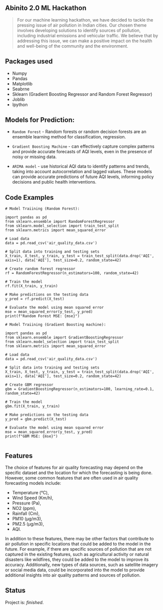 ## Abinito 2.0 ML Hackathon

> For our machine learning hackathon, we have decided to tackle the pressing issue of air pollution in Indian cities. Our chosen theme involves developing solutions to identify sources of pollution, including industrial emissions and vehicular traffic. We believe that by addressing this issue, we can make a positive impact on the health and well-being of the community and the environment.

## Packages used

* Numpy
* Pandas
* Matplotlib
* Seabrne
* Sklearn (Gradient Boosting Regressor and Random Forest Regressor)
* Joblib
* Ipython

## Models for Prediction:

* `Random Forest` - Random forests or random decision forests are an ensemble learning method for classification, regression.

* `Gradient Boosting Machine` -  can effectively capture complex patterns and provide accurate forecasts of AQI levels, even in the presence of noisy or missing data.

* `ARIMA model` - use historical AQI data to identify patterns and trends, taking into account autocorrelation and lagged values. These models can provide accurate predictions of future AQI levels, informing policy decisions and public health interventions.

## Code Examples

````
# Model Traiining (Random Forest):

import pandas as pd
from sklearn.ensemble import RandomForestRegressor
from sklearn.model_selection import train_test_split
from sklearn.metrics import mean_squared_error

# Load data
data = pd.read_csv('air_quality_data.csv')

# Split data into training and testing sets
X_train, X_test, y_train, y_test = train_test_split(data.drop('AQI', axis=1), data['AQI'], test_size=0.2, random_state=42)

# Create random forest regressor
rf = RandomForestRegressor(n_estimators=100, random_state=42)

# Train the model
rf.fit(X_train, y_train)

# Make predictions on the testing data
y_pred = rf.predict(X_test)

# Evaluate the model using mean squared error
mse = mean_squared_error(y_test, y_pred)
print(f"Random Forest MSE: {mse}")

````



````
# Model Traiining (Gradient Boosting machine):

import pandas as pd
from sklearn.ensemble import GradientBoostingRegressor
from sklearn.model_selection import train_test_split
from sklearn.metrics import mean_squared_error

# Load data
data = pd.read_csv('air_quality_data.csv')

# Split data into training and testing sets
X_train, X_test, y_train, y_test = train_test_split(data.drop('AQI', axis=1), data['AQI'], test_size=0.2, random_state=42)

# Create GBM regressor
gbm = GradientBoostingRegressor(n_estimators=100, learning_rate=0.1, random_state=42)

# Train the model
gbm.fit(X_train, y_train)

# Make predictions on the testing data
y_pred = gbm.predict(X_test)

# Evaluate the model using mean squared error
mse = mean_squared_error(y_test, y_pred)
print(f"GBM MSE: {mse}")


````

## Features
The choice of features for air quality forecasting may depend on the specific dataset and the location for which the forecasting is being done. However, some common features that are often used in air quality forecasting models include:

* Temperature (°C),
* Wind Speed (Km/h),
* Pressure (Pa),
* NO2 (ppm),
* Rainfall (Cm),
* PM10 (μg/m3),
* PM2.5 (μg/m3),
* AQI.

In addition to these features, there may be other factors that contribute to air pollution in specific locations that could be added to the model in the future. For example, if there are specific sources of pollution that are not captured in the existing features, such as agricultural activity or natural disasters like wildfires, they could be added to the model to improve its accuracy. Additionally, new types of data sources, such as satellite imagery or social media data, could be incorporated into the model to provide additional insights into air quality patterns and sources of pollution.

## Status
Project is: _finished_.
